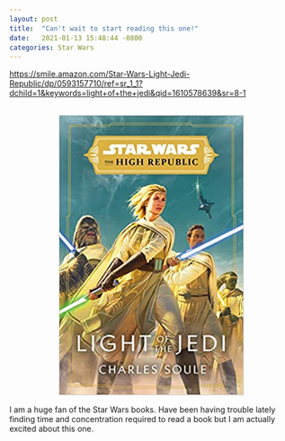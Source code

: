 ```yaml
---
layout: post
title:  "Can't wait to start reading this one!"
date:   2021-01-13 15:48:44 -0800
categories: Star Wars
---
```


<a href="https://smile.amazon.com/Star-Wars-Light-Jedi-Republic/dp/0593157710/ref=sr_1_1?dchild=1&keywords=light+of+the+jedi&qid=1610578639&sr=8-1">https://smile.amazon.com/Star-Wars-Light-Jedi-Republic/dp/0593157710/ref=sr_1_1?dchild=1&keywords=light+of+the+jedi&qid=1610578639&sr=8-1</a>

<div style="text-align: center;"><br>
<img src="../images/light-of-the-jedi.jpg" width="329" height="499" alt="">
<br></div>

I am a huge fan of the Star Wars books. Have been having trouble lately finding time and concentration required
to read a book but I am actually excited about this one. 

 
